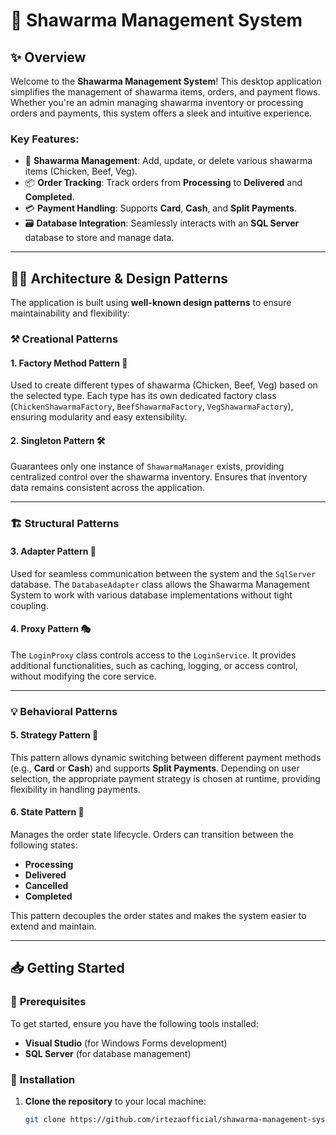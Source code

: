 ﻿# 🌯 Shawarma Management System

## ✨ **Overview**

Welcome to the **Shawarma Management System**! This desktop application simplifies the management of shawarma items, orders, and payment flows. Whether you're an admin managing shawarma inventory or processing orders and payments, this system offers a sleek and intuitive experience.

### **Key Features:**
- 🥙 **Shawarma Management**: Add, update, or delete various shawarma items (Chicken, Beef, Veg).
- 📦 **Order Tracking**: Track orders from **Processing** to **Delivered** and **Completed**.
- 💳 **Payment Handling**: Supports **Card**, **Cash**, and **Split Payments**.
- 🗃️ **Database Integration**: Seamlessly interacts with an **SQL Server** database to store and manage data.

---

## 🧑‍💻 **Architecture & Design Patterns**

The application is built using **well-known design patterns** to ensure maintainability and flexibility:

### ⚒️ **Creational Patterns**

#### 1. **Factory Method Pattern** 🌱
Used to create different types of shawarma (Chicken, Beef, Veg) based on the selected type. Each type has its own dedicated factory class (`ChickenShawarmaFactory`, `BeefShawarmaFactory`, `VegShawarmaFactory`), ensuring modularity and easy extensibility.

#### 2. **Singleton Pattern** 🛠️
Guarantees only one instance of `ShawarmaManager` exists, providing centralized control over the shawarma inventory. Ensures that inventory data remains consistent across the application.

---

### 🏗️ **Structural Patterns**

#### 3. **Adapter Pattern** 🔌
Used for seamless communication between the system and the `SqlServer` database. The `DatabaseAdapter` class allows the Shawarma Management System to work with various database implementations without tight coupling.

#### 4. **Proxy Pattern** 🎭
The `LoginProxy` class controls access to the `LoginService`. It provides additional functionalities, such as caching, logging, or access control, without modifying the core service.

---

### 💡 **Behavioral Patterns**

#### 5. **Strategy Pattern** 🔄
This pattern allows dynamic switching between different payment methods (e.g., **Card** or **Cash**) and supports **Split Payments**. Depending on user selection, the appropriate payment strategy is chosen at runtime, providing flexibility in handling payments.

#### 6. **State Pattern** 🔄
Manages the order state lifecycle. Orders can transition between the following states:
- **Processing**
- **Delivered**
- **Cancelled**
- **Completed**

This pattern decouples the order states and makes the system easier to extend and maintain.

---

## 📥 **Getting Started**

### 🔧 **Prerequisites**

To get started, ensure you have the following tools installed:

- **Visual Studio** (for Windows Forms development)
- **SQL Server** (for database management)

### 🚀 **Installation**

1. **Clone the repository** to your local machine:
   ```bash
   git clone https://github.com/irtezaofficial/shawarma-management-system.git
